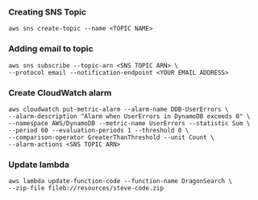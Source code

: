 ### Creating SNS Topic 
```
aws sns create-topic --name <TOPIC NAME>
```

### Adding email to topic
```
aws sns subscribe --topic-arn <SNS TOPIC ARN> \
--protocol email --notification-endpoint <YOUR EMAIL ADDRESS>
```

### Create CloudWatch alarm
```
aws cloudwatch put-metric-alarm --alarm-name DDB-UserErrors \
--alarm-description "Alarm when UserErrors in DynamoDB exceeds 0" \
--namespace AWS/DynamoDB --metric-name UserErrors --statistic Sum \
--period 60 --evaluation-periods 1 --threshold 0 \
--comparison-operator GreaterThanThreshold --unit Count \
--alarm-actions <SNS TOPIC ARN>
```


### Update lambda
```
aws lambda update-function-code --function-name DragonSearch \
--zip-file fileb://resources/steve-code.zip
```